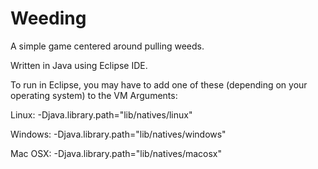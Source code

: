 Weeding
=======

A simple game centered around pulling weeds.

Written in Java using Eclipse IDE.

To run in Eclipse, you may have to add one of these (depending on your operating system) to the VM Arguments: 

Linux:
-Djava.library.path="lib/natives/linux"

Windows:
-Djava.library.path="lib/natives/windows"

Mac OSX:
-Djava.library.path="lib/natives/macosx"
